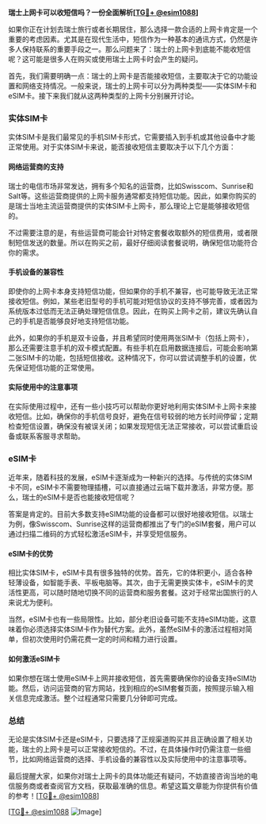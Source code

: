 **瑞士上网卡可以收短信吗？一份全面解析[[TG💪+ @esim1088](https://t.me/s/esim1088)]**

如果你正在计划去瑞士旅行或者长期居住，那么选择一款合适的上网卡肯定是一个重要的考虑因素。尤其是在现代生活中，短信作为一种基本的通讯方式，仍然是许多人保持联系的重要手段之一。那么问题来了：瑞士的上网卡到底能不能收短信呢？这可能是很多人在购买或使用瑞士上网卡时会产生的疑问。

首先，我们需要明确一点：瑞士的上网卡是否能接收短信，主要取决于它的功能设置和网络支持情况。一般来说，瑞士的上网卡可以分为两种类型——实体SIM卡和eSIM卡。接下来我们就从这两种类型的上网卡分别展开讨论。

### 实体SIM卡

实体SIM卡是我们最常见的手机SIM卡形式，它需要插入到手机或其他设备中才能正常使用。对于实体SIM卡来说，能否接收短信主要取决于以下几个方面：

#### 网络运营商的支持

瑞士的电信市场非常发达，拥有多个知名的运营商，比如Swisscom、Sunrise和Salt等。这些运营商提供的上网卡服务通常都支持短信功能。因此，如果你购买的是瑞士当地主流运营商提供的实体SIM卡上网卡，那么理论上它是能够接收短信的。

不过需要注意的是，有些运营商可能会针对特定套餐收取额外的短信费用，或者限制短信发送的数量。所以在购买之前，最好仔细阅读套餐说明，确保短信功能符合你的需求。

#### 手机设备的兼容性

即使你的上网卡本身支持短信功能，但如果你的手机不兼容，也可能导致无法正常接收短信。例如，某些老旧型号的手机可能对短信协议的支持不够完善，或者因为系统版本过低而无法正确处理短信信息。因此，在购买上网卡之前，建议先确认自己的手机是否能够良好地支持短信功能。

此外，如果你的手机是双卡设备，并且希望同时使用两张SIM卡（包括上网卡），那么还需要注意手机的双卡模式配置。有些手机在启用数据连接后，可能会影响第二张SIM卡的功能，包括短信接收。这种情况下，你可以尝试调整手机的设置，优先保证短信功能的正常使用。

#### 实际使用中的注意事项

在实际使用过程中，还有一些小技巧可以帮助你更好地利用实体SIM卡上网卡来接收短信。比如，确保你的手机信号良好，避免在信号较弱的地方长时间停留；定期检查短信设置，确保没有被误关闭；如果发现短信无法正常接收，可以尝试重启设备或联系客服寻求帮助。

### eSIM卡

近年来，随着科技的发展，eSIM卡逐渐成为一种新兴的选择。与传统的实体SIM卡不同，eSIM卡不需要物理插槽，可以直接通过云端下载并激活，非常方便。那么，瑞士的eSIM卡是否也能接收短信呢？

答案是肯定的。目前大多数支持eSIM功能的设备都可以很好地接收短信。以瑞士为例，像Swisscom、Sunrise这样的运营商都推出了专门的eSIM套餐，用户可以通过扫描二维码的方式轻松激活eSIM卡，并享受短信服务。

#### eSIM卡的优势

相比实体SIM卡，eSIM卡具有很多独特的优势。首先，它的体积更小，适合各种轻薄设备，如智能手表、平板电脑等。其次，由于无需更换实体卡，eSIM卡的灵活性更高，可以随时随地切换不同的运营商和服务套餐。这对于经常出国旅行的人来说尤为便利。

当然，eSIM卡也有一些局限性。比如，部分老旧设备可能不支持eSIM功能，这意味着你必须选择实体SIM卡作为替代方案。此外，虽然eSIM卡的激活过程相对简单，但初次使用时仍需花费一定的时间和精力进行设置。

#### 如何激活eSIM卡

如果你想在瑞士使用eSIM卡上网并接收短信，首先需要确保你的设备支持eSIM功能。然后，访问运营商的官方网站，找到相应的eSIM套餐页面，按照提示输入相关信息完成激活。整个过程通常只需要几分钟即可完成。

### 总结

无论是实体SIM卡还是eSIM卡，只要选择了正规渠道购买并且正确设置了相关功能，瑞士的上网卡是可以正常接收短信的。不过，在具体操作时仍需注意一些细节，比如网络运营商的选择、手机设备的兼容性以及实际使用中的注意事项等。

最后提醒大家，如果你对瑞士上网卡的具体功能还有疑问，不妨直接咨询当地的电信服务商或者查阅官方文档，获取最准确的信息。希望这篇文章能为你提供有价值的参考！[[TG💪+ @esim1088](https://t.me/s/esim1088)]

[[TG💪+ @esim1088](https://t.me/s/esim1088) ![Image](https://i.postimg.cc/4NQfJmqS/Snipaste-2025-05-13-00-14-12.png)]